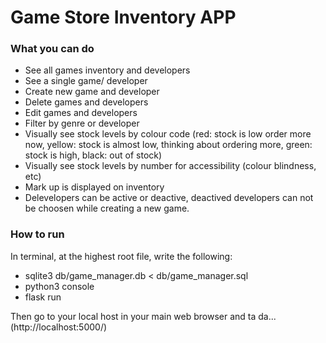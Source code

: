 # Game Store Inventory APP

### What you can do
- See all games inventory and developers
- See a single game/ developer
- Create new game and developer
- Delete games and developers
- Edit games and developers
- Filter by genre or developer
- Visually see stock levels by colour code (red: stock is low order more now, yellow: stock is almost low, thinking about ordering more, green: stock is high, black: out of stock)
- Visually see stock levels by number for accessibility (colour blindness, etc)
- Mark up is displayed on inventory
- Delevelopers can be active or deactive, deactived developers can not be choosen while creating a new game. 

### How to run
In terminal, at the highest root file, write the following:
- sqlite3 db/game_manager.db < db/game_manager.sql
- python3 console
- flask run

Then go to your local host in your main web browser and ta da... (http://localhost:5000/)
